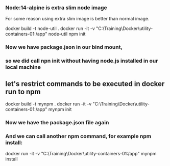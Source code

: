 ### Node:14-alpine is extra slim node image
For some reason using extra slim image is better than normal image.

docker build -t node-util .
docker run -it -v "C:\Training\Docker\utility-containers-01:/app" node-util npm init
### Now we have package.json in our bind mount, 
### so we did call npn init without having node.js installed in our local machine  

## let's restrict commands to be executed in docker run to npm <something>

docker build -t mynpm .
docker run -it -v "C:\Training\Docker\utility-containers-01:/app" mynpm init
### Now we have the package.json file again
### And we can call another npm command, for example **npm install**:
docker run -it -v "C:\Training\Docker\utility-containers-01:/app" mynpm install